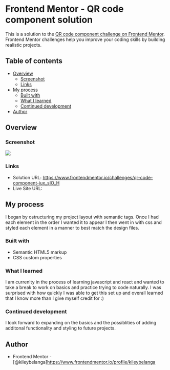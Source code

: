 # Frontend Mentor - QR code component solution

This is a solution to the [QR code component challenge on Frontend Mentor](https://www.frontendmentor.io/challenges/qr-code-component-iux_sIO_H). Frontend Mentor challenges help you improve your coding skills by building realistic projects. 

## Table of contents

- [Overview](#overview)
  - [Screenshot](#screenshot)
  - [Links](#links)
- [My process](#my-process)
  - [Built with](#built-with)
  - [What I learned](#what-i-learned)
  - [Continued development](#continued-development)
- [Author](#author)


## Overview

### Screenshot

![](/images/QR%20Code%20Component%20Project_Screenshot.png)

### Links

- Solution URL: https://www.frontendmentor.io/challenges/qr-code-component-iux_sIO_H
- Live Site URL: 

## My process
I began by ostructuring my project layout with semantic tags. Once I had each element in the order I wanted it to appear I then went in with css and styled each element in a manner to best match the design files.

### Built with

- Semantic HTML5 markup
- CSS custom properties

### What I learned

I am currenlty in the process of learning javascript and react and wanted to take a break to work on basics and practice trying to code naturally. 
I was surprised with how quickly I was able to get this set up and overall learned that I know more than I give myself credit for :)


### Continued development

I look forward to expanding on the basics and the possiblities of adding additonal functionality and styling to future projects.

## Author

- Frontend Mentor - [@kileybelanga]https://www.frontendmentor.io/profile/kileybelanga